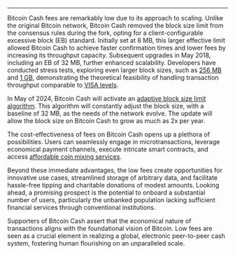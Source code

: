 ---
Bitcoin Cash fees are remarkably low due to its approach to scaling. Unlike the original Bitcoin network, Bitcoin Cash removed the block size limit from the consensus rules during the fork, opting for a client-configurable excessive block (EB) standard. Initially set at 8 MB, this larger effective limit allowed Bitcoin Cash to achieve faster confirmation times and lower fees by increasing its throughput capacity. Subsequent upgrades in May 2018, including an EB of 32 MB, further enhanced scalability. Developers have conducted stress tests, exploring even larger block sizes, such as [256 MB](https://read.cash/@mtrycz/how-my-rpi4-handles-mining-256mb-blocks-3ca73237) and [1 GB](https://read.cash/@mtrycz/how-my-rpi4-handles-mining-1gb-blocks-e5d09d83), demonstrating the theoretical feasibility of handling transaction throughput comparable to [VISA levels](https://read.cash/@TomZ/could-bitcoin-cash-replace-visa-0021e11e). 

In May of 2024, Bitcoin Cash will activate an [adaptive block size limit algorithm](https://gitlab.com/0353F40E/ebaa). This algorithm will constantly adjust the block size, with a baseline of 32 MB, as the needs of the network evolve. The update will allow the block size on Bitcoin Cash to grow as much as 2x per year. 

The cost-effectiveness of fees on Bitcoin Cash opens up a plethora of possibilities. Users can seamlessly engage in microtransactions, leverage economical payment channels, execute intricate smart contracts, and access [affordable coin mixing services](https://cashfusion.org/). 

Beyond these immediate advantages, the low fees create opportunities for innovative use cases, streamlined storage of arbitrary data, and facilitate hassle-free tipping and charitable donations of modest amounts. Looking ahead, a promising prospect is the potential to onboard a substantial number of users, particularly the unbanked population lacking sufficient financial services through conventional institutions.

Supporters of Bitcoin Cash assert that the economical nature of transactions aligns with the foundational vision of Bitcoin. Low fees are seen as a crucial element in realizing a global, electronic peer-to-peer cash system, fostering human flourishing on an unparalleled scale.